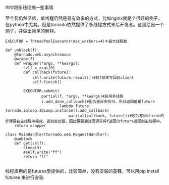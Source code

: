 
###跟多线程搞一些事情

至今我仍然坚信，单线程仍然是最有效率的方式，比如nginx就是个很好的例子，在python中尤其。但是tornado依然提供了多线程方式来给开发者。这里给出一个例子，并做出简单的解释。
```
EXECUTOR = ThreadPoolExecutor(max_workers=4)＃最大线程数

def unblock(f):
    @tornado.web.asynchronous
    @wraps(f)
    def wrapper(*args, **kwargs):
        self = args[0]
        def callback(future):
            self.write(future.result())#将f结果写回给client
            self.finish()

        EXECUTOR.submit(
                partial(f, *args, **kwargs)#启用多线程
                ).add_done_callback(#因为是异步执行，所以返回值是future
                        lambda future: tornado.ioloop.IOLoop.instance().add_callback(
                            partial(callback, future)))#最后写回client的步骤要在主线程中完成，否则会出错，因此需要通过回调来将f返回的future返回到主线程中。
    return wrapper

class MainHandler(tornado.web.RequestHandler):
    @unblock
    def get(self):
        sleep(3)
        #self.write("ff")
        return "ff"
        
```
线程库用的是futures里提供的，比较简单，没有安装的童鞋，可以用pip install futures 来进行安装.
